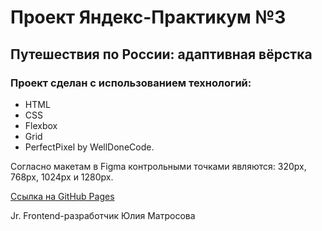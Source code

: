 # Проект Яндекс-Практикум №3

## Путешествия по России: адаптивная вёрстка

### Проект сделан с использованием технологий:
* HTML
* CSS
* Flexbox
* Grid
* PerfectPixel by WellDoneCode.

Согласно макетам в Figma контрольными точками являются: 320px, 768px, 1024px и 1280px.

[Ссылка на GitHub Pages](https://majulnik.github.io/russian-travel/index.html)

Jr. Frontend-разработчик Юлия Матросова
